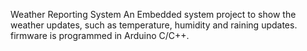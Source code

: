<h>Weather Reporting System</h>
An Embedded system project to show the weather updates, such as temperature, humidity and raining updates.
<br>
firmware is programmed in Arduino C/C++.
